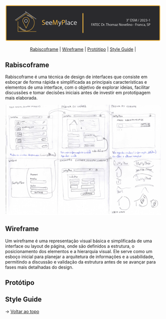 <br id="topo">

<p align="center"> <img src="./img/BannerPI3s.png" /></p>

<p align="center">
    <a href="#Rabiscoframe">Rabiscoframe</a>  |
    <a href="#Wireframe">Wireframe</a>  |  
    <a href="#Protótipo">Protótipo</a>  |  
    <a href="#StyleGuide">Style Guide</a> | 
</p>

<span id="Rabiscoframe">

## Rabiscoframe

Rabiscoframe é uma técnica de design de interfaces que consiste em esboçar de forma rápida e simplificada as principais características e elementos de uma interface, com o objetivo de explorar ideias, facilitar discussões e tomar decisões iniciais antes de investir em prototipagem mais elaborada.

<p align="center"> <img src="./img/Rabiscoframe.jpg" /></p> 

<span id="Wireframe">

## Wireframe

Um wireframe é uma representação visual básica e simplificada de uma interface ou layout de página, onde são definidos a estrutura, o posicionamento dos elementos e a hierarquia visual. Ele serve como um esboço inicial para planejar a arquitetura de informações e a usabilidade, permitindo a discussão e validação da estrutura antes de se avançar para fases mais detalhadas do design.

<span id="Protótipo">

## Protótipo

<span id="StyleGuide">

## Style Guide

→ [Voltar ao topo](#topo)

